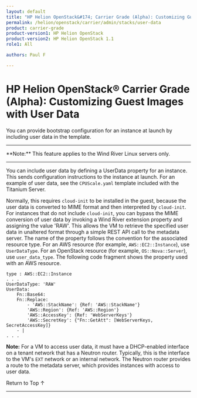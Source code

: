 ```yaml
---
layout: default
title: "HP Helion OpenStack&#174; Carrier Grade (Alpha): Customizing Guest Images with User Data"
permalink: /helion/openstack/carrier/admin/stacks/user-data
product: carrier-grade
product-version1: HP Helion OpenStack
product-version2: HP Helion OpenStack 1.1
role1: All

authors: Paul F

---
```

<!--UNDER REVISION-->

<script>

function PageRefresh {
onLoad="window.refresh"
}

PageRefresh();

</script>

<!-- <p style="font-size: small;"> <a href="/helion/openstack/1.1/3rd-party-license-agreements/">&#9664; PREV</a> | <a href="/helion/openstack/1.1/">&#9650; UP</a> | NEXT &#9654; </p> -->

# HP Helion OpenStack&#174; Carrier Grade (Alpha): Customizing Guest Images with User Data

You can provide bootstrap configuration for an instance at launch by including user data in the template. 

<hr>
**Note:** This feature applies to the Wind River Linux servers only.
<hr>

You can include user data by defining a UserData property for an instance. This sends configuration instructions to the instance at launch. For an example of user data, see the `CPUScale.yaml` template included with the Titanium
Server.

Normally, this requires `cloud-init` to be installed in the guest, because the user data is converted to MIME format and then interpreted by `cloud-init`. For instances that do not include `cloud-init`, you can bypass the MIME conversion
of user data by invoking a Wind River extension property and assigning the value 'RAW'. This allows the VM to retrieve the specified user data in unaltered format through a simple REST API call to the metadata server. The name of the property follows the convention for the associated resource type. For an AWS resource (for example, `AWS::EC2::Instance`), use `UserDataType`. For an OpenStack resource (for example, `OS::Nova::Server`), use `user_data_type`. The following code fragment shows the property used with an AWS resource.

	type : AWS::EC2::Instance
	. . .
	UserDataType: 'RAW'
	UserData:
		Fn::Base64:
		Fn::Replace:
			- 'AWS::StackName': {Ref: 'AWS::StackName'}
			'AWS::Region': {Ref: 'AWS::Region'}
			'AWS::AccessKey': {Ref: 'WebServerKeys'}
			'AWS::SecretKey': {"Fn::GetAtt": [WebServerKeys, SecretAccessKey]}
		- |
	. . .

**Note:** For a VM to access user data, it must have a DHCP-enabled interface on a tenant network that has a Neutron
router. Typically, this is the interface to the VM's `EXT` network or an internal network. The Neutron router
provides a route to the metadata server, which provides instances with access to user data.


<a href="#top" style="padding:14px 0px 14px 0px; text-decoration: none;"> Return to Top &#8593; </a>


----